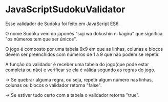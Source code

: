 # JavaScriptSudokuValidator

Esse validador de Sudoku foi feito em JavaScript ES6.

O nome Sudoku vem do japonês "suji wa dokushin ni kagiru" que significa "os números tem que ser únicos".

O jogo é composto por uma tabela 9x9 em que as linhas, colunas e blocos devem ser preenchidos com números de 1 a 9 que não podem se repetir.

A função do validador é receber uma tabela do jogo(que pode estar completa ou não) e verificar se ela é válida segundo as regras do jogo.

-> Se quebrar alguma regra, ou seja, repetir algum número nas linhas, colunas ou blocos o validador retorna "false".

-> Se estiver tudo certo com a tabela o validador retorna "true".
